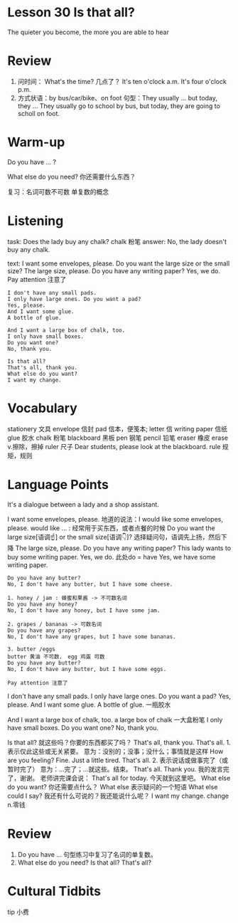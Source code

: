 # Lesson 30 Is that all?

The quieter you become, the more you are able to hear

# Review

1. 问时间： What's the time? 几点了？
    It's ten o'clock a.m.
    It's four o'clock p.m.
2. 方式状语：by bus/car/bike、on foot
    句型：They usually ... but today, they ...
        They usually go to school by bus, but today, they are going to scholl on foot.

# Warm-up

Do you have ... ?

What else do you need?
你还需要什么东西？

复习：名词可数不可数
    单复数的概念

# Listening

task:
    Does the lady buy any chalk?
        chalk 粉笔
answer:
    No, the lady doesn't buy any chalk.

text:
    I want some envelopes, please.
    Do you want the large size or the small size?
    The large size, please.
    Do you have any writing paper?
    Yes, we do.
        Pay attention 注意了

    I don't have any small pads.
    I only have large ones. Do you want a pad?
    Yes, please.
    And I want some glue.
    A bottle of glue.

    And I want a large box of chalk, too.
    I only have small boxes.
    Do you want one?
    No, thank you.

    Is that all?
    That's all, thank you.
    What else do you want?
    I want my change.

# Vocabulary

stationery 文具
envelope 信封
pad 信本，便笺本;
letter 信
writing paper 信纸
glue 胶水
chalk 粉笔
blackboard 黑板
pen 钢笔
pencil 铅笔
eraser 橡皮
erase v.擦除，擦掉
ruler 尺子
    Dear students, please look at the blackboard.
rule 规矩，规则

# Language Points

It's a dialogue between a lady and a shop assistant.

I want some envelopes, please.
    地道的说法：I would like some envelopes, please.
    would like ... : 经常用于买东西，或者点餐的时候
Do you want the large size[语调☝] or the small size[语调👇]?
    选择疑问句，语调先上扬，然后下降
The large size, please.
Do you have any writing paper?
    This lady wants to buy some writing paper.
Yes, we do.
    此处do = have
    Yes, we have some writing paper.

    Do you have any butter?
    No, I don't have any butter, but I have some cheese.
    
    1. honey / jam : 蜂蜜和果酱 -> 不可数名词
    Do you have any honey?
    No, I don't have any honey, but I have some jam.

    2. grapes / bananas -> 可数名词
    Do you have any grapes?
    No, I don't have any grapes, but I have some bananas.

    3. butter /eggs
    butter 黄油 不可数， egg 鸡蛋 可数
    Do you have any butter?
    No, I don't have any butter, but I have some eggs.

    Pay attention 注意了

I don't have any small pads.
I only have large ones. Do you want a pad?
Yes, please.
And I want some glue.
A bottle of glue. 一瓶胶水

And I want a large box of chalk, too.
    a large box of chalk 一大盒粉笔
I only have small boxes.
Do you want one?
No, thank you.

Is that all?
    就这些吗？你要的东西都买了吗？
That's all, thank you.
    That's all. 
    1. 表示仅此这些或无关紧要。
    意为：没别的；没事；没什么；事情就是这样
        How are you feeling?
        Fine. Just a little tired. That's all.
    2. 表示说话或做事完了（或暂时完了）
    意为：...完了；...就这些。结束。
    That's all. Thank you. 我的发言完了，谢谢。
    老师讲完课会说：
    That's all for today. 今天就到这里吧。
What else do you want? 你还需要点什么？
    What else 表示疑问的一个短语
    What else could I say? 我还有什么可说的？我还能说什么呢？
I want my change.
    change n.零钱

# Review

1. Do you have ...
    句型练习中复习了名词的单复数。
2. What else do you need?
    Is that all?
    That's all?

# Cultural Tidbits

tip 小费
